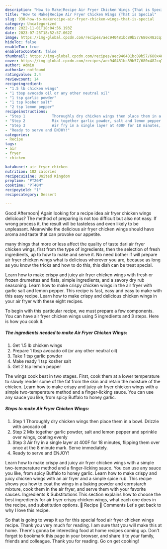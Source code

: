 ```yaml
---
description: "How to Make|Recipe Air Fryer Chicken Wings {That is Special"
title: "How to Make|Recipe Air Fryer Chicken Wings {That is Special"
slug: 930-how-to-makerecipe-air-fryer-chicken-wings-that-is-special
category: Uncategorized
date: 2022-11-01T18:04:56.193Z
date: 2023-07-25T18:52:57.062Z
image: https://img-global.cpcdn.com/recipes/aec940481bc89b57/680x482cq70/air-fryer-chicken-wings-recipe-main-photo.jpg
hideToc: false
enableToc: true
enableTocContent: false
thumbnail: https://img-global.cpcdn.com/recipes/aec940481bc89b57/680x482cq70/air-fryer-chicken-wings-recipe-main-photo.jpg
cover: https://img-global.cpcdn.com/recipes/aec940481bc89b57/680x482cq70/air-fryer-chicken-wings-recipe-main-photo.jpg
author: Admin
authorAv: notfound
ratingvalue: 3.4
reviewcount: 14
recipeingredient:
- "1.5 lb chicken wings"
- "1 tbsp avocado oil or any other neutral oil"
- "1 tsp garlic powder"
- "1 tsp kosher salt"
- "2 tsp lemon pepper"
recipeinstructions:
- "Step 1            Thoroughly dry chicken wings then place them in a bowl. Drizzle with avocado oil"
- "Step 2            Mix together garlic powder, salt and lemon pepper and sprinkle over wings, coating evenly"
- "Step 3            Air fry in a single layer at 400F for 18 minutes, flipping them over once at the 8 minute mark. Serve immediately."
- "Ready to serve and ENJOY!"
categories:
- Recipe
tags:
- air
- fryer
- chicken

katakunci: air fryer chicken 
nutrition: 102 calories
recipecuisine: United Kingdom
preptime: "PT26M"
cooktime: "PT40M"
recipeyield: "1"
recipecategory: Dessert

---
```



Good Afternoon| Again looking for a recipe idea air fryer chicken wings delicious? The method of preparing is not too difficult but also not easy. If wrong process it, the result will be tasteless and even likely to be unpleasant. Meanwhile the delicious air fryer chicken wings should have aroma and taste that can provoke our appetite.






many things that more or less affect the quality of taste dari air fryer chicken wings, first from the type of ingredients, then the selection of fresh ingredients, up to how to make and serve it. No need bother if will prepare air fryer chicken wings what is delicious wherever you are, because as long as you know the tricks and how to do this, this dish can be treat  special.


Learn how to make crispy and juicy air fryer chicken wings with fresh or frozen drumettes and flats, simple ingredients, and a savory dry rub seasoning. Learn how to make crispy chicken wings in the air fryer with garlic salt and lemon pepper. This recipe is fast, easy and easy to make with this easy recipe. Learn how to make crispy and delicious chicken wings in your air fryer with these eight recipes.


To begin with this particular recipe, we must prepare a few components. You can have air fryer chicken wings using 5 ingredients and 3 steps. Here is how you cook it.

<!--inarticleads1-->

##### The ingredients needed to make Air Fryer Chicken Wings:

1. Get 1.5 lb chicken wings
1. Prepare 1 tbsp avocado oil (or any other neutral oil)
1. Take 1 tsp garlic powder
1. Make ready 1 tsp kosher salt
1. Get 2 tsp lemon pepper


The wings cook best in two stages. First, cook them at a lower temperature to slowly render some of the fat from the skin and retain the moisture of the chicken. Learn how to make crispy and juicy air fryer chicken wings with a simple two-temperature method and a finger-licking sauce. You can use any sauce you like, from spicy Buffalo to honey garlic. 

<!--inarticleads2-->

##### Steps to make Air Fryer Chicken Wings:

1. Step 1            Thoroughly dry chicken wings then place them in a bowl. Drizzle with avocado oil
1. Step 2            Mix together garlic powder, salt and lemon pepper and sprinkle over wings, coating evenly
1. Step 3            Air fry in a single layer at 400F for 18 minutes, flipping them over once at the 8 minute mark. Serve immediately.
1. Ready to serve and ENJOY!

Learn how to make crispy and juicy air fryer chicken wings with a simple two-temperature method and a finger-licking sauce. You can use any sauce you like, from spicy Buffalo to honey garlic. Learn how to make crispy and juicy chicken wings with an air fryer and a simple spice rub. This recipe shows you how to coat the wings in a baking powder and cornstarch mixture, cook them in the air fryer, and serve them with your favorite sauces. Ingredients &amp; Substitutions This section explains how to choose the best ingredients for air fryer crispy chicken wings, what each one does in the recipe, and substitution options. 📖 Recipe 💬 Comments Let&#39;s get back to why I love this recipe. 

So that is going to wrap it up for this special food air fryer chicken wings recipe. Thank you very much for reading. I am sure that you will make this at home. There's gonna be interesting food at home recipes coming up. Don't forget to bookmark this page in your browser, and share it to your family, friends and colleague. Thank you for reading. Go on get cooking!

